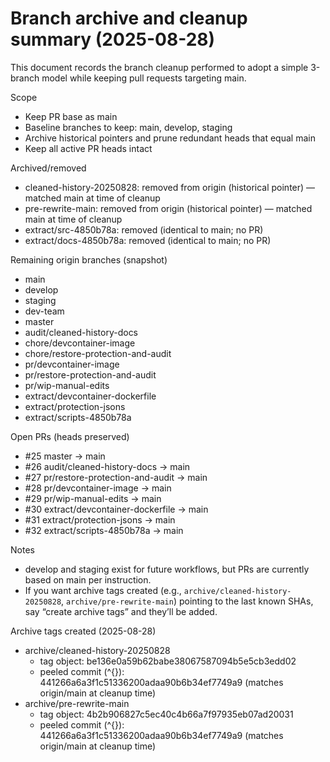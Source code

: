 # Branch archive and cleanup summary (2025-08-28)

This document records the branch cleanup performed to adopt a simple 3-branch model while keeping pull requests targeting main.

Scope
- Keep PR base as main
- Baseline branches to keep: main, develop, staging
- Archive historical pointers and prune redundant heads that equal main
- Keep all active PR heads intact

Archived/removed
- cleaned-history-20250828: removed from origin (historical pointer) — matched main at time of cleanup
- pre-rewrite-main: removed from origin (historical pointer) — matched main at time of cleanup
- extract/src-4850b78a: removed (identical to main; no PR)
- extract/docs-4850b78a: removed (identical to main; no PR)

Remaining origin branches (snapshot)
- main
- develop
- staging
- dev-team
- master
- audit/cleaned-history-docs
- chore/devcontainer-image
- chore/restore-protection-and-audit
- pr/devcontainer-image
- pr/restore-protection-and-audit
- pr/wip-manual-edits
- extract/devcontainer-dockerfile
- extract/protection-jsons
- extract/scripts-4850b78a

Open PRs (heads preserved)
- #25 master → main
- #26 audit/cleaned-history-docs → main
- #27 pr/restore-protection-and-audit → main
- #28 pr/devcontainer-image → main
- #29 pr/wip-manual-edits → main
- #30 extract/devcontainer-dockerfile → main
- #31 extract/protection-jsons → main
- #32 extract/scripts-4850b78a → main

Notes
- develop and staging exist for future workflows, but PRs are currently based on main per instruction.
- If you want archive tags created (e.g., `archive/cleaned-history-20250828`, `archive/pre-rewrite-main`) pointing to the last known SHAs, say “create archive tags” and they’ll be added.

Archive tags created (2025-08-28)
- archive/cleaned-history-20250828
	- tag object: be136e0a59b62babe38067587094b5e5cb3edd02
	- peeled commit (^{}): 441266a6a3f1c51336200adaa90b6b34ef7749a9 (matches origin/main at cleanup time)
- archive/pre-rewrite-main
	- tag object: 4b2b906827c5ec40c4b66a7f97935eb07ad20031
	- peeled commit (^{}): 441266a6a3f1c51336200adaa90b6b34ef7749a9 (matches origin/main at cleanup time)
